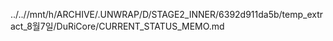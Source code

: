 ../..//mnt/h/ARCHIVE/.UNWRAP/D/STAGE2_INNER/6392d911da5b/temp_extract_8월7일/DuRiCore/CURRENT_STATUS_MEMO.md
